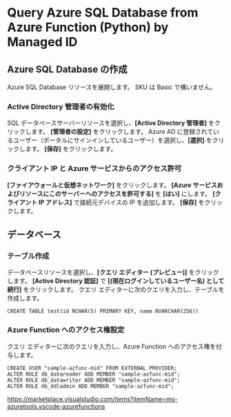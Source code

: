 # Query Azure SQL Database from Azure Function (Python) by Managed ID

## Azure SQL Database の作成
Azure SQL Database リソースを展開します。
SKU は Basic で構いません。

### Active Directory 管理者の有効化
SQL データベースサーバーリソースを選択し、**[Active Directory 管理者]** をクリックします。
**[管理者の設定]** をクリックします。
Azure AD に登録されているユーザー（ポータルにサインインしているユーザー）を選択し、**[選択]** をクリックします。
**[保存]** をクリックします。

### クライアント IP と Azure サービスからのアクセス許可
**[ファイアウォールと仮想ネットワーク]** をクリックします。
**[Azure サービスおよびリソースにこのサーバーへのアクセスを許可する]** を **[はい]** にします。
**[クライアント IP アドレス]** で接続元デバイスの IP を追加します。
**[保存]** をクリックします。

## データベース
### テーブル作成
データベースリソースを選択し、**[クエリ エディター (プレビュー)]** をクリックします。
**[Active Directory 認証]** で **[(現在ログインしているユーザー名) として続行]** をクリックします。
クエリ エディターに次のクエリを入力し、テーブルを作成します。

```
CREATE TABLE test(id NCHAR(5) PRIMARY KEY, name NVARCHAR(256))
```

### Azure Function へのアクセス権設定
クエリ エディターに次のクエリを入力し、Azure Function へのアクセス権を付与します。

```
CREATE USER "sample-azfunc-mid" FROM EXTERNAL PROVIDER;
ALTER ROLE db_datareader ADD MEMBER "sample-azfunc-mid";
ALTER ROLE db_datawriter ADD MEMBER "sample-azfunc-mid";
ALTER ROLE db_ddladmin ADD MEMBER "sample-azfunc-mid";
```


https://marketplace.visualstudio.com/items?itemName=ms-azuretools.vscode-azurefunctions
